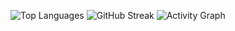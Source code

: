 ![Top Languages](https://github-readme-stats.vercel.app/api/top-langs/?username=GiannisMand&layout=compact&theme=radical)
![GitHub Streak](https://streak-stats.demolab.com/?user=GiannisMand&theme=radical)
![Activity Graph](https://github-readme-activity-graph.cyclic.app/graph?username=GiannisMand&theme=react-dark)


